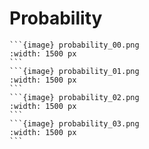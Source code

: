 # Probability

````{div} full-width
```{image} probability_00.png
:width: 1500 px
```
```{image} probability_01.png
:width: 1500 px
```
```{image} probability_02.png
:width: 1500 px
```
```{image} probability_03.png
:width: 1500 px
```
````